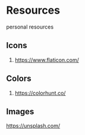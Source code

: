 # Resources
personal resources


## Icons

1. https://www.flaticon.com/




## Colors

1. https://colorhunt.co/

## Images

https://unsplash.com/
